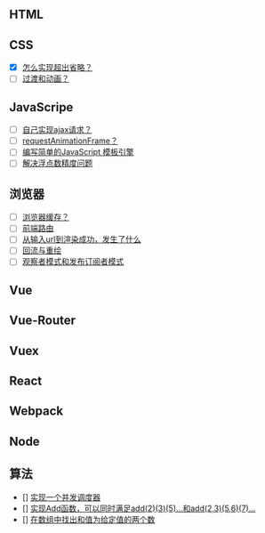 ## HTML

## CSS
- [X] [怎么实现超出省略？](./css/ellipsis.md)
- [ ] [过渡和动画？]()

## JavaScripe
- [ ] [自己实现ajax请求？]()
- [ ] [requestAnimationFrame？](./javascript/requestAnimationFrame.md)
- [ ] [编写简单的JavaScript 模板引擎]()
- [ ] [解决浮点数精度问题]()

## 浏览器
- [ ] [浏览器缓存？](./network/cache.md)
- [ ] [前端路由]()
- [ ] [从输入url到渲染成功，发生了什么]()
- [ ] [回流与重绘]()
- [ ] [观察者模式和发布订阅者模式]()
## Vue

## Vue-Router

## Vuex

## React

## Webpack

## Node

## 算法
- [] [实现一个并发调度器]()
- [] [实现Add函数，可以同时满足add(2)(3)(5)...和add(2,3)(5,6)(7)...]()
- [] [在数组中找出和值为给定值的两个数]()
